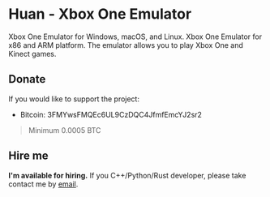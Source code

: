 # Huan - Xbox One Emulator

Xbox One Emulator for Windows, macOS, and Linux. Xbox One Emulator for x86 and ARM platform. The emulator allows you to play Xbox One and Kinect games.

## Donate

If you would like to support the project:

- Bitcoin: 3FMYwsFMQEc6UL9CzDQC4JfmfEmcYJ2sr2
>Minimum 0.0005 BTC

## Hire me

**I'm available for hiring.** If you C++/Python/Rust developer, please take contact me by [email](conlenov@gmail.com).
